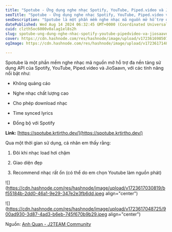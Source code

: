 ```yaml
---
title: "Spotube - Ứng dụng nghe nhạc Spotify, YouTube, Piped.video và JioSaavn miễn phí"
seoTitle: "Spotube - Ứng dụng nghe nhạc Spotify, YouTube, Piped.video và JioSaavn"
seoDescription: "Spotube là một phần mềm nghe nhạc mã nguồn mở hỗ trợ đa nền tảng sử dụng API của Spotify, YouTube, Piped.video và JioSaavn, với các tính năng nổi bật như:"
datePublished: Wed Aug 14 2024 06:32:45 GMT+0000 (Coordinated Universal Time)
cuid: clzth5oc6000v0alag1el8s2h
slug: spotube-ung-dung-nghe-nhac-spotify-youtube-pipedvideo-va-jiosaavn-mien-phi
cover: https://cdn.hashnode.com/res/hashnode/image/upload/v1723616985078/c6bf35f5-8749-4b59-a373-490e3d974f91.jpeg
ogImage: https://cdn.hashnode.com/res/hashnode/image/upload/v1723617148182/2065cdcc-5a80-4fda-b0c1-3783bade998d.jpeg

---
```


Spotube là một phần mềm nghe nhạc mã nguồn mở hỗ trợ đa nền tảng sử dụng API của Spotify, YouTube, Piped.video và JioSaavn, với các tính năng nổi bật như:

* Không quảng cáo
    
* Nghe nhạc chất lượng cao
    
* Cho phép download nhạc
    
* Time synced lyrics
    
* Đồng bộ với Spotify
    

**Link:** [https://spotube.krtirtho.dev/](https://spotube.krtirtho.dev/)

Qua một thời gian sử dụng, cá nhân em thấy rằng:

1. Đôi khi nhạc load hơi chậm
    
2. Giao diện đẹp
    
3. Recommend nhạc rất ổn (có thể do em chọn Youtube làm nguồn phát)
    

![](https://cdn.hashnode.com/res/hashnode/image/upload/v1723617030819/bf55184b-2dd0-46a1-9e29-347e2e3fb6dd.jpeg align="center")

![](https://cdn.hashnode.com/res/hashnode/image/upload/v1723617048725/900ad930-3d87-4ad3-b6eb-745f670b9b29.jpeg align="center")

Nguồn: [Anh Quan - J2TEAM Community](https://www.facebook.com/groups/j2team.community/posts/2444890902509682/)